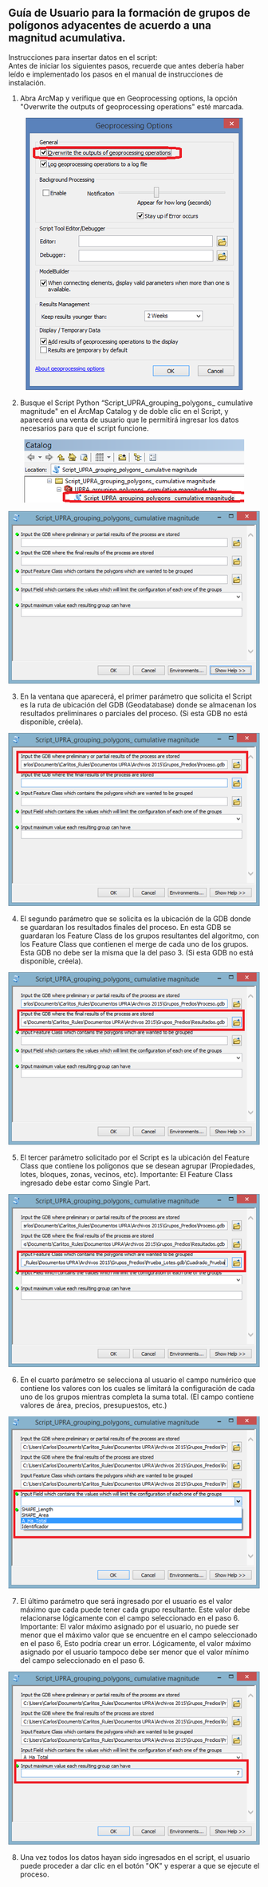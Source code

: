 

  ## Guía de Usuario para la formación de grupos de polígonos adyacentes de acuerdo a una magnitud acumulativa.

<p>
Instrucciones para insertar datos en el script:</br>
Antes de iniciar los siguientes pasos, recuerde que antes debería haber leído e implementado los pasos en el manual de instrucciones de instalación.
</p>

1. Abra ArcMap y verifique que en Geoprocessing options, la opción "Overwrite the outputs of geoprocessing operations" esté marcada.

<p align="center">
 <img src="Imagenes\geoprocesing_options.png">
</p>

2. Busque el Script Python “Script_UPRA_grouping_polygons_ cumulative magnitude" en el ArcMap Catalog y de doble clic en el Script, y aparecerá una venta de usuario que le permitirá ingresar los datos necesarios para que el script funcione.

<p align="center">
 <img src="Imagenes\abrir_script.png">
</p>
<p align="center">
 <img src="Imagenes\interfazinicial.png">
</p>

3. En la ventana que aparecerá, el primer parámetro que solicita el Script es la ruta de ubicación del GDB (Geodatabase) donde se almacenan los resultados preliminares o parciales del proceso. (Si esta GDB no está disponible, créela).

<p align="center">
 <img src="Imagenes\ruta_gdb.png">
</p>

4. El segundo parámetro que se solicita es la ubicación de la GDB donde se guardaran los resultados finales del proceso. En esta GDB se guardaran los Feature Class de los grupos resultantes del algoritmo, con los Feature Class que contienen el merge de cada uno de los grupos. Esta GDB no debe ser la misma que la del paso 3. (Si esta GDB no está disponible, créela).

<p align="center">
 <img src="Imagenes\gdb_resultados.png">
</p>

5. El tercer parámetro solicitado por el Script es la ubicación del Feature Class que contiene los polígonos que se desean agrupar (Propiedades, lotes, bloques, zonas, vecinos, etc). Importante: El Feature Class ingresado debe estar como Single Part.

<p align="center">
 <img src="Imagenes\path_FeatureClass.png">
</p>

6. En el cuarto parámetro se selecciona al usuario el campo numérico que contiene los valores con los cuales se limitará la configuración de cada uno de los grupos mientras completa la suma total. (El campo contiene valores de área, precios, presupuestos, etc.)

<p align="center">
 <img src="Imagenes\campo_valor.png">
</p>

7. El último parámetro que será ingresado por el usuario es el valor máximo que cada  puede tener  cada grupo resultante. Este valor debe relacionarse lógicamente con el campo seleccionado en el paso 6. Importante: El valor máximo asignado por el usuario, no puede ser menor que el máximo valor que se encuentre en el campo seleccionado en el paso 6, Esto podría crear un error. Lógicamente, el valor máximo asignado por el usuario  tampoco debe ser menor que el valor mínimo del campo seleccionado en el paso 6.

<p align="center">
 <img src="Imagenes\valor_maximo.png">
</p>

8. Una vez todos los datos hayan sido ingresados en el script, el usuario puede proceder a dar clic en el botón "OK"  y esperar a que se ejecute el proceso.
